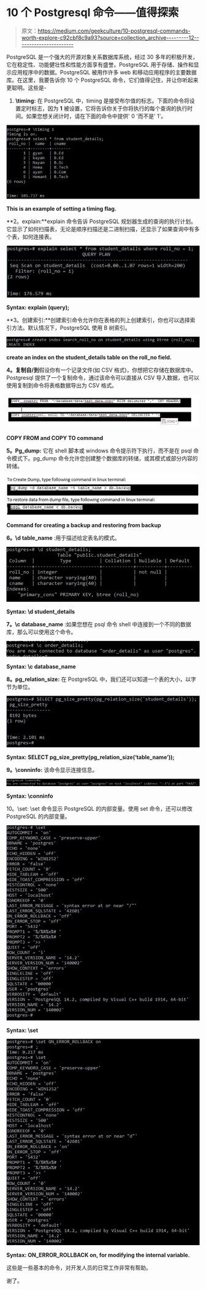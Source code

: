 # 10 个 Postgresql 命令——值得探索

> 原文：<https://medium.com/geekculture/10-postgresql-commands-worth-explore-c92cbf8c9a93?source=collection_archive---------12----------------------->

PostgreSQL 是一个强大的开源对象关系数据库系统，经过 30 多年的积极开发，它在稳定性、功能健壮性和性能方面享有盛誉。PostgreSQL 用于存储、操作和显示应用程序中的数据。PostgreSQL 被用作许多 web 和移动应用程序的主要数据库。在这里，我要告诉你 10 个 PostgreSQL 命令，它们值得记住，并让你听起来更聪明。这些是-

1.  **\timing:** 在 PostgreSQL 中，timing 是接受布尔值的标志。下面的命令将设置定时标志，因为 **1** 被设置，它将告诉你关于你将执行的每个查询的执行时间。如果您想关闭计时，请在下面的命令中提供' 0 '而不是' 1'。

![](img/a5ea6b54e34911ee5c92b2fd0683f4c7.png)

**This is an example of setting a timing flag.**

**2。explain:**explain 命令告诉 PostgreSQL 规划器生成的查询的执行计划。它显示了如何扫描表，无论是顺序扫描还是二进制扫描，还显示了如果查询中有多个表，如何连接表。

![](img/7b1b87901cab99de89a8e3e98137df73.png)

**Syntax: explain (query);**

**3。创建索引:**创建索引命令允许你在表格的列上创建索引，你也可以选择索引方法。默认情况下，PostgreSQL 使用 B 树索引。

![](img/a84fb67722493169bb4650428c9a0afb.png)

**create an index on the student_details table on the roll_no field.**

**4。复制自/到**假设你有一个记录文件(如 CSV 格式)，你想把它存储在数据库中。Postgresql 提供了一个复制命令，通过该命令可以直接从 CSV 导入数据，也可以使用复制到命令将表格数据导出为 CSV 格式。

![](img/5e63b99fa86877a344f8a466e04614bd.png)

**COPY FROM and COPY TO command**

**5。Pg_dump:** 它在 shell 脚本或 windows 命令提示符下执行，而不是在 psql 命令模式下。pg_dump 命令允许您创建整个数据库的转储，或其模式或部分内容的转储。

![](img/0d7b23a40c2a9706c18f361f6152c36b.png)

**Command for creating a backup and restoring from backup**

**6。\d table_name** :用于描述给定表名的模式。

![](img/1f4645801f5e2fa4513596d7ff319a34.png)

**Syntax: \d student_details**

**7。\c database_name** :如果您想在 psql 命令 shell 中连接到一个不同的数据库，那么可以使用这个命令。

![](img/2db4c7261d23a4b22c9d38a1109f4a52.png)

**Syntax: \c database_name**

**8。pg_relation_size:** 在 PostgreSQL 中，我们还可以知道一个表的大小，以字节为单位。

![](img/8b72d570b6ad4296a8ef8e40e1a1e61b.png)

**Syntax: SELECT pg_size_pretty(pg_relation_size(‘table_name’));**

**9。\conninfo:** 该命令显示连接信息。

![](img/29a0c5ba6f833e705d1a4e74c2ed2635.png)

**Syntax: \conninfo**

10。\set: \set 命令显示 PostgreSQL 的内部变量。使用 set 命令，还可以修改 PostgreSQL 的内部变量。

![](img/379754a81e5371fa7fbd995ee5da073d.png)

**Syntax: \set**

![](img/3f0a602681db6a2ff0864776c0d60aa9.png)

**Syntax: ON_ERROR_ROLLBACK on, for modifying the internal variable.**

这些是一些基本的命令，对开发人员的日常工作非常有帮助。

谢了。